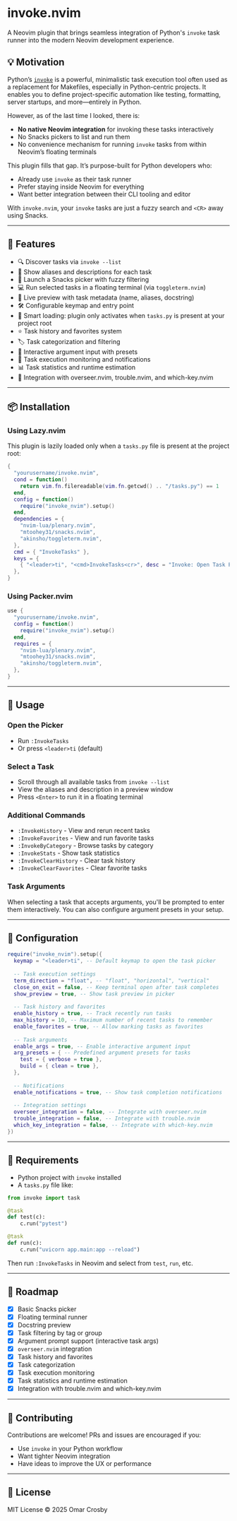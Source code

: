 # invoke.nvim

A Neovim plugin that brings seamless integration of Python's `invoke` task runner into the modern Neovim development experience.

## 💡 Motivation

Python’s [`invoke`](https://www.pyinvoke.org/) is a powerful, minimalistic task execution tool often used as a replacement for Makefiles, especially in Python-centric projects. It enables you to define project-specific automation like testing, formatting, server startups, and more—entirely in Python.

However, as of the last time I looked, there is:

- **No native Neovim integration** for invoking these tasks interactively
- No Snacks pickers to list and run them
- No convenience mechanism for running `invoke` tasks from within Neovim’s floating terminals

This plugin fills that gap. It’s purpose-built for Python developers who:

- Already use `invoke` as their task runner
- Prefer staying inside Neovim for everything
- Want better integration between their CLI tooling and editor

With `invoke.nvim`, your `invoke` tasks are just a fuzzy search and `<CR>` away using Snacks.

---

## 🚀 Features

- 🔍 Discover tasks via `invoke --list`
- 🧠 Show aliases and descriptions for each task
- 🔭 Launch a Snacks picker with fuzzy filtering
- 💻 Run selected tasks in a floating terminal (via `toggleterm.nvim`)
- 📘 Live preview with task metadata (name, aliases, docstring)
- 🛠️ Configurable keymap and entry point
- 🧠 Smart loading: plugin only activates when `tasks.py` is present at your project root
- ⭐ Task history and favorites system
- 🏷️ Task categorization and filtering
- 📝 Interactive argument input with presets
- 🔔 Task execution monitoring and notifications
- 📊 Task statistics and runtime estimation
- 🔗 Integration with overseer.nvim, trouble.nvim, and which-key.nvim

---

## 📦 Installation

### Using Lazy.nvim

This plugin is lazily loaded only when a `tasks.py` file is present at the project root:

```lua
{
  "yourusername/invoke.nvim",
  cond = function()
    return vim.fn.filereadable(vim.fn.getcwd() .. "/tasks.py") == 1
  end,
  config = function()
    require("invoke_nvim").setup()
  end,
  dependencies = {
    "nvim-lua/plenary.nvim",
    "mtoohey31/snacks.nvim",
    "akinsho/toggleterm.nvim",
  },
  cmd = { "InvokeTasks" },
  keys = {
    { "<leader>ti", "<cmd>InvokeTasks<cr>", desc = "Invoke: Open Task Picker" },
  },
}
```

### Using Packer.nvim

```lua
use {
  "yourusername/invoke.nvim",
  config = function()
    require("invoke_nvim").setup()
  end,
  requires = {
    "nvim-lua/plenary.nvim",
    "mtoohey31/snacks.nvim",
    "akinsho/toggleterm.nvim",
  },
}
```

---

## 🧪 Usage

### Open the Picker

- Run `:InvokeTasks`
- Or press `<leader>ti` (default)

### Select a Task

- Scroll through all available tasks from `invoke --list`
- View the aliases and description in a preview window
- Press `<Enter>` to run it in a floating terminal

### Additional Commands

- `:InvokeHistory` - View and rerun recent tasks
- `:InvokeFavorites` - View and run favorite tasks
- `:InvokeByCategory` - Browse tasks by category
- `:InvokeStats` - Show task statistics
- `:InvokeClearHistory` - Clear task history
- `:InvokeClearFavorites` - Clear favorite tasks

### Task Arguments

When selecting a task that accepts arguments, you'll be prompted to enter them interactively. You can also configure argument presets in your setup.

---

## 🔧 Configuration

```lua
require("invoke_nvim").setup({
  keymap = "<leader>ti", -- Default keymap to open the task picker
  
  -- Task execution settings
  term_direction = "float", -- "float", "horizontal", "vertical"
  close_on_exit = false, -- Keep terminal open after task completes
  show_preview = true, -- Show task preview in picker
  
  -- Task history and favorites
  enable_history = true, -- Track recently run tasks
  max_history = 10, -- Maximum number of recent tasks to remember
  enable_favorites = true, -- Allow marking tasks as favorites
  
  -- Task arguments
  enable_args = true, -- Enable interactive argument input
  arg_presets = { -- Predefined argument presets for tasks
    test = { verbose = true },
    build = { clean = true },
  },
  
  -- Notifications
  enable_notifications = true, -- Show task completion notifications
  
  -- Integration settings
  overseer_integration = false, -- Integrate with overseer.nvim
  trouble_integration = false, -- Integrate with trouble.nvim
  which_key_integration = false, -- Integrate with which-key.nvim
})
```

---

## 🧱 Requirements

- Python project with `invoke` installed
- A `tasks.py` file like:

```python
from invoke import task

@task
def test(c):
    c.run("pytest")

@task
def run(c):
    c.run("uvicorn app.main:app --reload")
```

Then run `:InvokeTasks` in Neovim and select from `test`, `run`, etc.

---

## 🔄 Roadmap

- [x] Basic Snacks picker
- [x] Floating terminal runner
- [x] Docstring preview
- [x] Task filtering by tag or group
- [x] Argument prompt support (interactive task args)
- [x] `overseer.nvim` integration
- [x] Task history and favorites
- [x] Task categorization
- [x] Task execution monitoring
- [x] Task statistics and runtime estimation
- [x] Integration with trouble.nvim and which-key.nvim

---

## 🤝 Contributing

Contributions are welcome! PRs and issues are encouraged if you:
- Use `invoke` in your Python workflow
- Want tighter Neovim integration
- Have ideas to improve the UX or performance

---

## 📄 License

MIT License © 2025 Omar Crosby
